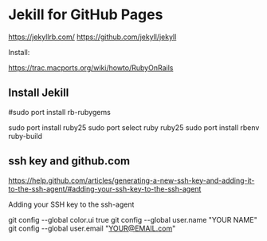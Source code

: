 Jekill for GitHub Pages
=======================

https://jekyllrb.com/
https://github.com/jekyll/jekyll

Install:

https://trac.macports.org/wiki/howto/RubyOnRails

## Install Jekill

#sudo port install rb-rubygems

sudo port install ruby25
sudo port select ruby ruby25
sudo port install rbenv ruby-build


## ssh key and github.com

https://help.github.com/articles/generating-a-new-ssh-key-and-adding-it-to-the-ssh-agent/#adding-your-ssh-key-to-the-ssh-agent

Adding your SSH key to the ssh-agent

git config --global color.ui true
git config --global user.name "YOUR NAME"
git config --global user.email "YOUR@EMAIL.com"

